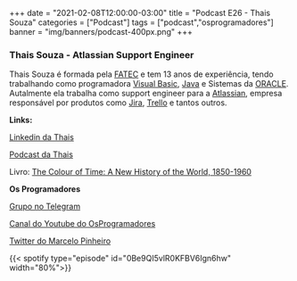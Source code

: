 +++
date = "2021-02-08T12:00:00-03:00"
title = "Podcast E26 - Thais Souza"
categories = ["Podcast"]
tags = ["podcast","osprogramadores"]
banner = "img/banners/podcast-400px.png"
+++

### Thais Souza - Atlassian Support Engineer

Thais Souza é formada pela [FATEC](http://www.fatecsp.br/) e tem 13 anos de experiência, tendo trabalhando como programadora [Visual Basic](https://docs.microsoft.com/pt-br/visualstudio/get-started/visual-basic/tutorial-console?view=vs-2019), [Java](https://www.java.com/pt-BR/) e Sistemas da [ORACLE](https://www.oracle.com/technetwork/pt/indexes/documentation/index.html). Autalmente ela trabalha como support engineer para a [Atlassian](https://www.atlassian.com/), empresa responsável por produtos como [Jira](https://www.atlassian.com/software/jira), [Trello](https://trello.com/en) e tantos outros.


**Links:**

[Linkedin da Thais](https://www.linkedin.com/in/thaisssouza)

[Podcast da Thais](https://podtail.com/en/podcast/som-nascente/)

Livro: [The Colour of Time: A New History of the World, 1850-1960](https://www.amazon.com.br/Livros-Marina-Amaral/s?rh=n%3A6740748011%2Cp_27%3AMarina+Amaral)


**Os Programadores**

[Grupo no Telegram](https://t.me/osprogramadores)

[Canal do Youtube do OsProgramadores](https://www.youtube.com/channel/UCt_YNYGl6K5yNXlXEQDdwWg?view_as=subscriber)

[Twitter do Marcelo Pinheiro](https://twitter.com/mpinheir)


{{< spotify type="episode" id="0Be9QI5vlR0KFBV6Ign6hw" width="80%">}}